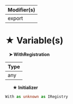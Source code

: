 | Modifier(s)                            |
|----------------------------------------|
| export |

# &#9733; Variable(s)

&nbsp;&nbsp; **&#10148; WithRegistration**

| Type                        |
|-----------------------------|
| any |

&nbsp;&nbsp;&nbsp;&nbsp;&nbsp; **&#9733; Initializer**

```ts
With as unknown as IRegistry
```
